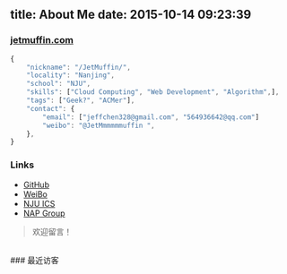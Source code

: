title: About Me
date: 2015-10-14 09:23:39
---

### [jetmuffin.com](www.jetmuffin.com)

```javascript
{
    "nickname": "/JetMuffin/", 
    "locality": "Nanjing",
    "school": "NJU",
    "skills": ["Cloud Computing", "Web Development", "Algorithm",],
    "tags": ["Geek?", "ACMer"],
    "contact": {
        "email": ["jeffchen328@gmail.com", "564936642@qq.com"]
        "weibo": "@JetMmmmmmuffin ",
    },
}
```

### Links
* [GitHub](https://github.com/JetMuffin/) 
* [WeiBo](http://weibo.com/u/1922357801/) 
* [NJU ICS](http://moon.nju.edu.cn)
* [NAP Group](http://nap-blog.artemisprojects.org/)

> 欢迎留言！

<br/>
### 最近访客

<div class="ds-recent-visitors" data-num-items="28" data-avatar-size="42" id="ds-recent-visitors"></div>
